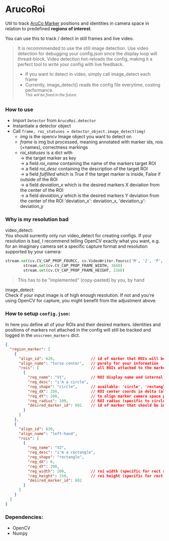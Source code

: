 # ArucoRoi

Util to track [AruCo Marker](https://www.uco.es/investiga/grupos/ava/portfolio/aruco/) positions and identities in camera space in relation to predefined <b>regions of interest</b>.

<p> You can use this to track / detect in still frames and live video.

> It is recommmended to use the still image detection. Use video detection for debugging your config.json since the display loop will thread-block. Video detection hot-reloads the config, making it a perfect tool to write your config with live feedback.
> - If you want to detect in video, simply call image_detect each frame
> - Currently, image_detect() reads the config file everytime, costing performance.
> <br><sup><i>This will be fixed in the future.</i></sup>

### How to use
- Import `Detector` from `ArucoRoi.detector`
- Instantiate a detector object
- Call `frame, roi_statuses = detector_object.image_detect(img)`
    - <i>img</i> is the opencv Image object you want to detect on
    - <i>frame</i> is img but processed, meaning annotated with marker ids, rois (+names), correctness markings
    - <i>roi_statuses</i> is a dict with
        <br>-> the target marker as key
        <br>-> a field <i>roi_name</i> containing the name of the markers target ROI
        <br>-> a field <i>roi_desc</i> containing the description of the target ROI
        <br>-> a field <i>fulfilled</i> which is True if the target marker is inside, False if outside of the ROI
        <br>-> a field <i>deviation_x</i> which is the desired markers X deviation from the center of the ROI
        <br>-> a field <i>deviation_y</i> which is the desired markers Y deviation from the center of the ROI
        'deviation_x': deviation_x,
                    'deviation_y': deviation_y

### Why is my resolution bad
video_detect:<br>
You should surrently only run video_detect for creating configs. If your resolution is bad, I recommend telling OpenCV exactly what you want, e.g. for an imaginary camera set a specific capture format and resolution supported by your camera:
```` Python
stream.set(cv.CV_CAP_PROP_FOURCC, cv.VideoWriter.fourcc('M', 'J', 'P', 'G'))
        stream.set(cv.CV_CAP_PROP_FRAME_WIDTH, 3840)
        stream.set(cv.CV_CAP_PROP_FRAME_HEIGHT, 2160)
````
> This has to be "implemented" (copy-pasted) by you, by hand

image_detect:<br>
Check if your input image is of high enough resolution. If not and you're using OpenCV for capture, you might benefit from the adjustment above.


### How to setup `config.json`:
In here you define all of your ROIs and their desired markers. Identities and positions of markers not attached in the config will still be tracked and logged in the `onscreen_markers` dict.

```` JSON
{
  "region_marker": [
    {
      "align_id": 620,                // id of marker that ROIs will be in delta to
      "align_name": "torso-center",   // purely for your information
      "rois": [                       // all ROIs attached to the marker
        {
          "reg_name": "V1",           // ROI display name and internal dict key
          "reg_desc": "i'm a circle",
          "reg_shape": "circle",      // available: 'circle', 'rectangle' (rect see below)
          "reg_dX": 250,              // ROI center coords in delta (also in the center for rectangles!)
          "reg_dY": 200,              // to align marker camera space position
          "reg_radius": 100,          // ROI radius (specific to circle rois!)
          "desired_marker_id": 601    // id of marker that should be inside the ROI
        }
      ]
    },
    {
      "align_id": 630,
      "align_name": "left-hand",
      "rois": [
        {
          "reg_name": "V2",
          "reg_desc": "i'm a rectangle",
          "reg_shape": "rectangle",
          "reg_dX": 0,
          "reg_dY": 200,
          "reg_width": 200,           // roi width (specific for rect rois!)
          "reg_height": 150,          // roi height (specific for rect rois!)
          "desired_marker_id": 602
        }
      ]
    }
  ]
}
````

### Dependencies:
- OpenCV
- Numpy
